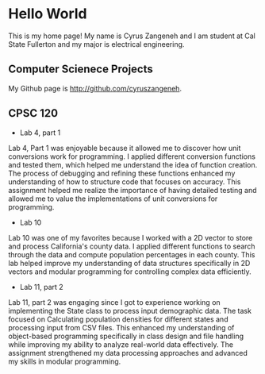 
# Hello World

This is my home page! My name is Cyrus Zangeneh and I am student at Cal State Fullerton and my major is electrical engineering.

## Computer Scienece Projects

My Github page is http://github.com/cyruszangeneh.

## CPSC 120

* Lab 4, part 1

Lab 4, Part 1 was enjoyable because it allowed me to discover how unit conversions work for programming. I applied
different conversion functions and tested them, which helped me understand the idea of function creation.
The process of debugging and refining these functions enhanced my understanding of how to structure code that focuses
on accuracy. This assignment helped me realize the importance of having detailed testing and allowed me to value
the implementations of unit conversions for programming.

* Lab 10 

Lab 10 was one of my favorites because I worked with a 2D vector to store and process  California's county data.
I applied different functions to search through the data and compute population percentages in each county.
This lab helped improve my understanding of data structures specifically in 2D vectors and modular programming for
controlling complex data efficiently. 

* Lab 11, part 2

Lab 11, part 2 was engaging since I got to experience working on implementing the State class to process input
demographic data. The task focused on Calculating population densities for different states and processing input
from CSV files. This enhanced my understanding of object-based programming specifically in class design and file
handling while improving my ability to analyze real-world data effectively. The assignment strengthened my data
processing approaches and advanced my skills in modular programming.
